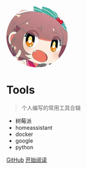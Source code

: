 <img width="160px" style="border-radius: 50%" bor
src="./_media/icon.jpg">

# Tools

> 个人编写的常用工具合辑

- 树莓派
- homeassistant
- docker
- google
- python

[GitHub](https://github.com/mrchenxxx/tools)
[开始阅读](?id=前言)